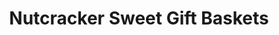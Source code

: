 ---
title: "Nutcracker Sweet Gift Baskets"
url: /toronto/nutcracker-sweet-gift-baskets/
shop: gift
---